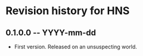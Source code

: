 # Revision history for HNS

## 0.1.0.0 -- YYYY-mm-dd

* First version. Released on an unsuspecting world.
